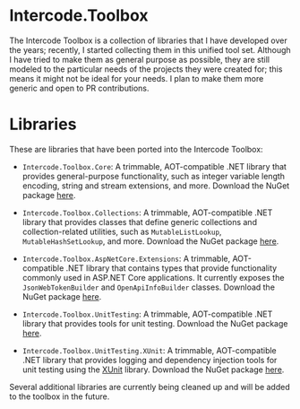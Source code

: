 # Intercode.Toolbox
The Intercode Toolbox is a collection of libraries that I have developed over the years; recently, I started collecting them in this unified tool set.
Although I have tried to make them as general purpose as possible, they are still modeled to the particular needs of the projects they were created for; 
this means it might not be ideal for your needs. I plan to make them more generic and open to PR contributions.

# Libraries
These are libraries that have been ported into the Intercode Toolbox:

- `Intercode.Toolbox.Core`: A trimmable, AOT-compatible .NET library that provides general-purpose functionality, such as integer variable length encoding, string and stream extensions, and more. Download the NuGet package [here](https://www.nuget.org/packages/Intercode.Toolbox.Core/).

- `Intercode.Toolbox.Collections`: A trimmable, AOT-compatible .NET library that provides classes that define generic collections and collection-related utilities, such as
  `MutableListLookup`, `MutableHashSetLookup`, and more.  Download the NuGet package [here](https://www.nuget.org/packages/Intercode.Toolbox.Collections/).

- `Intercode.Toolbox.AspNetCore.Extensions`: A trimmable, AOT-compatible .NET library that contains types that provide functionality commonly used in ASP.NET Core applications.
It currently exposes the `JsonWebTokenBuilder` and `OpenApiInfoBuilder` classes.  Download the NuGet package [here](https://www.nuget.org/packages/Intercode.Toolbox.AspNetCore.Extensions/).

- `Intercode.Toolbox.UnitTesting`: A trimmable, AOT-compatible .NET library that provides tools for unit testing.  Download the NuGet package [here](https://www.nuget.org/packages/Intercode.Toolbox.UnitTesting/).

- `Intercode.Toolbox.UnitTesting.XUnit`: A trimmable, AOT-compatible .NET library that provides logging and
dependency injection tools for unit testing using the [XUnit](https://xunit.net/) library.  Download the NuGet package [here](https://www.nuget.org/packages/Intercode.Toolbox.UnitTesting.XUnit/).

Several additional libraries are currently being cleaned up and will be added to the toolbox in the future.
